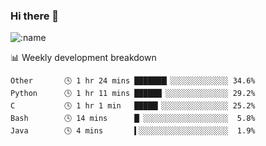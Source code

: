### Hi there 👋

<!--
**lv2020/lv2020** is a ✨ _special_ ✨ repository because its `README.md` (this file) appears on your GitHub profile.

Here are some ideas to get you started:

- 🔭 I’m currently working on ...
- 🌱 I’m currently learning ...
- 👯 I’m looking to collaborate on ...
- 🤔 I’m looking for help with ...
- 💬 Ask me about ...
- 📫 How to reach me: ...
- 😄 Pronouns: ...
- ⚡ Fun fact: ...
-->
![:name](https://count.getloli.com/get/@:lv2020)
 <!-- waka-box start -->
📊 Weekly development breakdown
```text
Other       🕓 1 hr 24 mins ███████▎░░░░░░░░░░░░░ 34.6%
Python      🕓 1 hr 11 mins ██████▏░░░░░░░░░░░░░░ 29.2%
C           🕓 1 hr 1 min   █████▎░░░░░░░░░░░░░░░ 25.2%
Bash        🕓 14 mins      █▏░░░░░░░░░░░░░░░░░░░  5.8%
Java        🕓 4 mins       ▍░░░░░░░░░░░░░░░░░░░░  1.9%
```
<!-- Powered by https://github.com/YouEclipse/waka-box-go . -->
<!-- waka-box end -->
